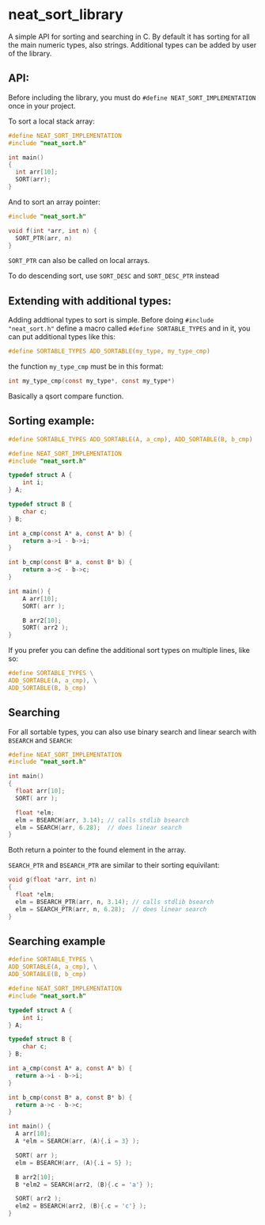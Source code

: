 # neat_sort_library

A simple API for sorting and searching in C. By default it has sorting for all the main numeric types, also strings. Additional types can be added by user of the library.

API:
---
Before including the library, you must do ```#define NEAT_SORT_IMPLEMENTATION``` once in your project.

To sort a local stack array:
```C
#define NEAT_SORT_IMPLEMENTATION
#include "neat_sort.h"

int main()
{
  int arr[10];
  SORT(arr);
}
```
And to sort an array pointer:
```C
#include "neat_sort.h"

void f(int *arr, int n) {
  SORT_PTR(arr, n)
}
```
```SORT_PTR``` can also be called on local arrays.

To do descending sort, use ```SORT_DESC``` and ```SORT_DESC_PTR``` instead

Extending with additional types:
---
Adding addtional types to sort is simple. Before doing ```#include "neat_sort.h"``` define a macro called ```#define SORTABLE_TYPES``` and in it, you can put additional types like this:

```C
#define SORTABLE_TYPES ADD_SORTABLE(my_type, my_type_cmp)
```

the function ```my_type_cmp``` must be in this format: 
```C
int my_type_cmp(const my_type*, const my_type*)
```
Basically a qsort compare function.

Sorting example:
---
```C
#define SORTABLE_TYPES ADD_SORTABLE(A, a_cmp), ADD_SORTABLE(B, b_cmp)

#define NEAT_SORT_IMPLEMENTATION
#include "neat_sort.h"

typedef struct A {
    int i;
} A;

typedef struct B {
    char c;
} B;

int a_cmp(const A* a, const A* b) {
    return a->i - b->i;
}

int b_cmp(const B* a, const B* b) {
    return a->c - b->c;
}

int main() {
    A arr[10];
    SORT( arr );

    B arr2[10];
    SORT( arr2 );
}
```
If you prefer you can define the additional sort types on multiple lines, like so:
```C
#define SORTABLE_TYPES \
ADD_SORTABLE(A, a_cmp), \
ADD_SORTABLE(B, b_cmp)
```

Searching
---
For all sortable types, you can also use binary search and linear search with ```BSEARCH``` and ```SEARCH```:
```C
#define NEAT_SORT_IMPLEMENTATION
#include "neat_sort.h"

int main()
{
  float arr[10];
  SORT( arr );

  float *elm;
  elm = BSEARCH(arr, 3.14); // calls stdlib bsearch
  elm = SEARCH(arr, 6.28);  // does linear search
}
```
Both return a pointer to the found element in the array.

```SEARCH_PTR``` and ```BSEARCH_PTR``` are similar to their sorting equivilant:
```C
void g(float *arr, int n)
{
  float *elm;
  elm = BSEARCH_PTR(arr, n, 3.14); // calls stdlib bsearch
  elm = SEARCH_PTR(arr, n, 6.28);  // does linear search
}
```
Searching example
---
```C
#define SORTABLE_TYPES \
ADD_SORTABLE(A, a_cmp), \
ADD_SORTABLE(B, b_cmp)

#define NEAT_SORT_IMPLEMENTATION
#include "neat_sort.h"

typedef struct A {
    int i;
} A;

typedef struct B {
    char c;
} B;

int a_cmp(const A* a, const A* b) {
  return a->i - b->i;
}

int b_cmp(const B* a, const B* b) {
  return a->c - b->c;
}

int main() {
  A arr[10];
  A *elm = SEARCH(arr, (A){.i = 3} );

  SORT( arr );
  elm = BSEARCH(arr, (A){.i = 5} );

  B arr2[10];
  B *elm2 = SEARCH(arr2, (B){.c = 'a'} );

  SORT( arr2 );
  elm2 = BSEARCH(arr2, (B){.c = 'c'} );
}
```
